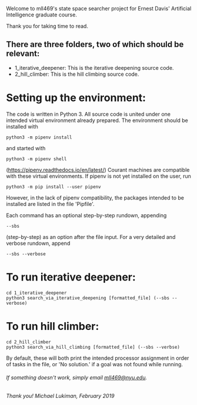Welcome to mll469's state space searcher project for Ernest Davis' Artificial Intelligence graduate course.

Thank you for taking time to read. 

## There are three folders, two of which should be relevant:
* 1_iterative_deepener: This is the iterative deepening source code.
* 2_hill_climber: This is the hill climbing source code. 

# Setting up the environment:
The code is written in Python 3.
All source code is united under one intended virtual environment already prepared. The environment should be installed with

    python3 -m pipenv install 
and started with 

    python3 -m pipenv shell

(https://pipenv.readthedocs.io/en/latest/)
Courant machines are compatible with these virtual environments. If pipenv is not yet installed on the user, run
    
    python3 -m pip install --user pipenv
However, in the lack of pipenv compatibility, the packages intended to be installed are listed in the file 'Pipfile'.

Each command has an optional step-by-step rundown, appending 
 
    --sbs 
(step-by-step) as an option after the file input.
For a very detailed and verbose rundown, append 

    --sbs --verbose

# To run iterative deepener:
    cd 1_iterative_deepener
    python3 search_via_iterative_deepening [formatted_file] (--sbs --verbose)

# To run hill climber:
    cd 2_hill_climber
    python3 search_via_hill_climbing [formatted_file] (--sbs --verbse)

By default, these will both print the intended processor assignment in order of tasks in the file, or 'No solution.' if a goal was not found while running. 

###### If something doesn't work, simply email mll469@nyu.edu.
###### Thank you! Michael Lukiman, February 2019